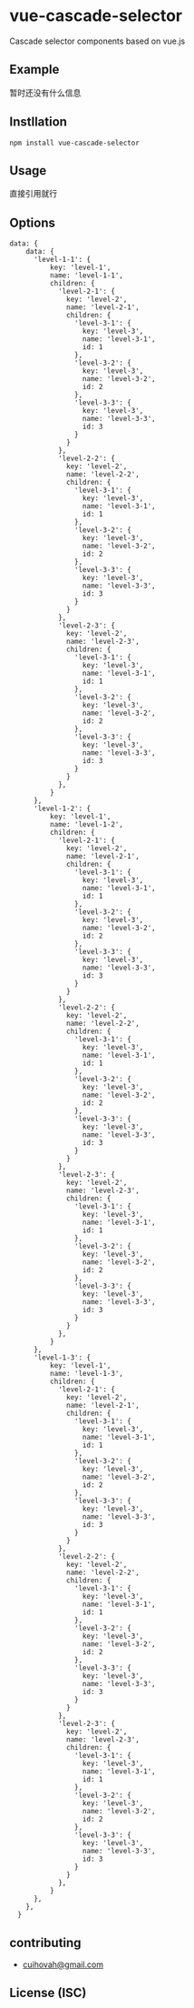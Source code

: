 # vue-cascade-selector
Cascade selector components based on vue.js

## Example
暂时还没有什么信息

## Instllation
	npm install vue-cascade-selector

## Usage
直接引用就行

## Options
	data: {
	    data: {
	      'level-1-1': {
	          key: 'level-1', 
	          name: 'level-1-1', 
	          children: {
	            'level-2-1': {
	              key: 'level-2',
	              name: 'level-2-1',
	              children: {
	                'level-3-1': {
	                  key: 'level-3',
	                  name: 'level-3-1',
	                  id: 1
	                },
	                'level-3-2': {
	                  key: 'level-3',
	                  name: 'level-3-2',
	                  id: 2
	                },
	                'level-3-3': {
	                  key: 'level-3',
	                  name: 'level-3-3',
	                  id: 3
	                }
	              }
	            },
	            'level-2-2': {
	              key: 'level-2',
	              name: 'level-2-2',
	              children: {
	                'level-3-1': {
	                  key: 'level-3',
	                  name: 'level-3-1',
	                  id: 1
	                },
	                'level-3-2': {
	                  key: 'level-3',
	                  name: 'level-3-2',
	                  id: 2
	                },
	                'level-3-3': {
	                  key: 'level-3',
	                  name: 'level-3-3',
	                  id: 3
	                }
	              }
	            },
	            'level-2-3': {
	              key: 'level-2',
	              name: 'level-2-3',
	              children: {
	                'level-3-1': {
	                  key: 'level-3',
	                  name: 'level-3-1',
	                  id: 1
	                },
	                'level-3-2': {
	                  key: 'level-3',
	                  name: 'level-3-2',
	                  id: 2
	                },
	                'level-3-3': {
	                  key: 'level-3',
	                  name: 'level-3-3',
	                  id: 3
	                }
	              }
	            },
	          }
	      },
	      'level-1-2': {
	          key: 'level-1', 
	          name: 'level-1-2', 
	          children: {
	            'level-2-1': {
	              key: 'level-2',
	              name: 'level-2-1',
	              children: {
	                'level-3-1': {
	                  key: 'level-3',
	                  name: 'level-3-1',
	                  id: 1
	                },
	                'level-3-2': {
	                  key: 'level-3',
	                  name: 'level-3-2',
	                  id: 2
	                },
	                'level-3-3': {
	                  key: 'level-3',
	                  name: 'level-3-3',
	                  id: 3
	                }
	              }
	            },
	            'level-2-2': {
	              key: 'level-2',
	              name: 'level-2-2',
	              children: {
	                'level-3-1': {
	                  key: 'level-3',
	                  name: 'level-3-1',
	                  id: 1
	                },
	                'level-3-2': {
	                  key: 'level-3',
	                  name: 'level-3-2',
	                  id: 2
	                },
	                'level-3-3': {
	                  key: 'level-3',
	                  name: 'level-3-3',
	                  id: 3
	                }
	              }
	            },
	            'level-2-3': {
	              key: 'level-2',
	              name: 'level-2-3',
	              children: {
	                'level-3-1': {
	                  key: 'level-3',
	                  name: 'level-3-1',
	                  id: 1
	                },
	                'level-3-2': {
	                  key: 'level-3',
	                  name: 'level-3-2',
	                  id: 2
	                },
	                'level-3-3': {
	                  key: 'level-3',
	                  name: 'level-3-3',
	                  id: 3
	                }
	              }
	            },
	          }
	      },
	      'level-1-3': {
	          key: 'level-1', 
	          name: 'level-1-3', 
	          children: {
	            'level-2-1': {
	              key: 'level-2',
	              name: 'level-2-1',
	              children: {
	                'level-3-1': {
	                  key: 'level-3',
	                  name: 'level-3-1',
	                  id: 1
	                },
	                'level-3-2': {
	                  key: 'level-3',
	                  name: 'level-3-2',
	                  id: 2
	                },
	                'level-3-3': {
	                  key: 'level-3',
	                  name: 'level-3-3',
	                  id: 3
	                }
	              }
	            },
	            'level-2-2': {
	              key: 'level-2',
	              name: 'level-2-2',
	              children: {
	                'level-3-1': {
	                  key: 'level-3',
	                  name: 'level-3-1',
	                  id: 1
	                },
	                'level-3-2': {
	                  key: 'level-3',
	                  name: 'level-3-2',
	                  id: 2
	                },
	                'level-3-3': {
	                  key: 'level-3',
	                  name: 'level-3-3',
	                  id: 3
	                }
	              }
	            },
	            'level-2-3': {
	              key: 'level-2',
	              name: 'level-2-3',
	              children: {
	                'level-3-1': {
	                  key: 'level-3',
	                  name: 'level-3-1',
	                  id: 1
	                },
	                'level-3-2': {
	                  key: 'level-3',
	                  name: 'level-3-2',
	                  id: 2
	                },
	                'level-3-3': {
	                  key: 'level-3',
	                  name: 'level-3-3',
	                  id: 3
	                }
	              }
	            },
	          }
	      },
	    },
	  }

## contributing
* cuihovah@gmail.com

## License (ISC)
